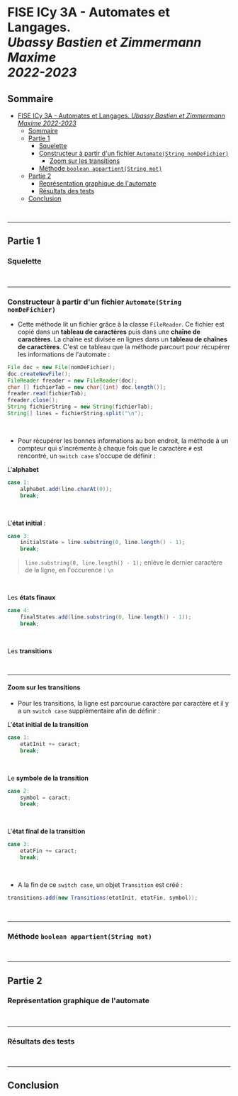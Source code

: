 <link href="C:\Users\bastu\OneDrive\3A\Markdown\S6\style_sheets\tp.css" rel="stylesheet"></link>

# FISE ICy 3A - Automates et Langages. <br> *Ubassy Bastien et Zimmermann Maxime* <br> *2022-2023*

<div toc>

## Sommaire

- [FISE ICy 3A - Automates et Langages.  *Ubassy Bastien et Zimmermann Maxime*  *2022-2023*](#fise-icy-3a---automates-et-langages--ubassy-bastien-et-zimmermann-maxime--2022-2023)
  - [Sommaire](#sommaire)
  - [Partie 1](#partie-1)
    - [Squelette](#squelette)
    - [Constructeur à partir d'un fichier ``Automate(String nomDeFichier)``](#constructeur-à-partir-dun-fichier-automatestring-nomdefichier)
      - [Zoom sur les transitions](#zoom-sur-les-transitions)
    - [Méthode ``boolean appartient(String mot)``](#méthode-boolean-appartientstring-mot)
  - [Partie 2](#partie-2)
    - [Représentation graphique de l'automate](#représentation-graphique-de-lautomate)
    - [Résultats des tests](#résultats-des-tests)
  - [Conclusion](#conclusion)

</div>

<br>

---

## Partie 1

### Squelette



<br>

---

### Constructeur à partir d'un fichier ``Automate(String nomDeFichier)``

- Cette méthode lit un fichier grâce à la classe ``FileReader``. Ce fichier est copié dans un **tableau de caractères** puis dans une **chaîne de caractères**. La chaîne est divisée en lignes dans un **tableau de chaînes de caractères**. C'est ce tableau que la méthode parcourt pour récupérer les informations de l'automate :

```java
File doc = new File(nomDeFichier);
doc.createNewFile();
FileReader freader = new FileReader(doc);
char [] fichierTab = new char[(int) doc.length()];
freader.read(fichierTab);
freader.close();
String fichierString = new String(fichierTab);
String[] lines = fichierString.split("\n");
```

<br>

- Pour récupérer les bonnes informations au bon endroit, la méthode à un compteur qui s'incrémente à chaque fois que le caractère ``#`` est rencontré, un ``switch case`` s'occupe de définir :
  
L'**alphabet**

```java
case 1:
    alphabet.add(line.charAt(0));
    break;
```

<br>

L'**état initial** :

```java
case 3:
    initialState = line.substring(0, line.length() - 1);
    break;
```
> ``line.substring(0, line.length() - 1);`` enlève le dernier caractère de la ligne, en l'occurence : ``\n``

<br>

Les **états finaux**

```java
case 4:
    finalStates.add(line.substring(0, line.length() - 1));
    break;
```

<br>

Les **transitions**

<br>

---

#### Zoom sur les transitions

- Pour les transitions, la ligne est parcourue caractère par caractère et il y a un ``switch case`` supplémentaire afin de définir :

L'**état initial de la transition**

```java
case 1:
    etatInit += caract;
    break;
```

<br>

Le **symbole de la transition**

```java
case 2:
    symbol = caract;
    break;
```

<br>

L'**état final de la transition**

```java
case 3:
    etatFin += caract;
    break;
```

<br>

- A la fin de ce ``switch case``, un objet ``Transition`` est créé :

```java
transitions.add(new Transitions(etatInit, etatFin, symbol));
```

<br>

---

### Méthode ``boolean appartient(String mot)``

<br>

---

## Partie 2

### Représentation graphique de l'automate



<br>

---

### Résultats des tests



<br>

---

## Conclusion

